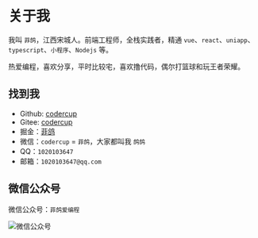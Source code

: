 # 关于我

我叫 `菲鸽`，江西宋城人。前端工程师，全栈实践者，精通 `vue`、`react`、`uniapp`、`typescript`、`小程序`、`Nodejs` 等。

热爱编程，喜欢分享，平时比较宅，喜欢撸代码，偶尔打篮球和玩王者荣耀。

<!-- ![alt text](image-2.png) -->

## 找到我

- Github: [codercup](https://github.com/codercup2)
- Gitee: [codercup](https://gitee.com/codercup)
- 掘金：[菲鸽](https://juejin.cn/user/3263006241460792/posts)
- 微信：`codercup` = `菲鸽`，大家都叫我 `鸽鸽`
- QQ：`1020103647`
- 邮箱：`1020103647@qq.com`

## 微信公众号

微信公众号：`菲鸽爱编程`

![微信公众号](./screenshots/wx-gzh.png)

<!-- ## 靓照

五一陪儿子玩，不料给我拍出来美美的靓照，正好没有合适的照片，就用它了。

`2024年5月5日`，最新鲜的照片了。

![alt text](image-3.png) -->
